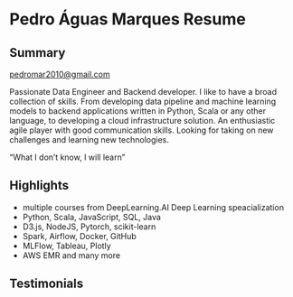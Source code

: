 # Pedro Águas Marques Resume

## Summary

pedromar2010@gmail.com

Passionate Data Engineer and Backend developer. I like to have a broad collection of skills. From developing data pipeline and machine learning models to backend applications written in Python, Scala or any other language, to developing a cloud infrastructure solution. An enthusiastic agile player with good communication skills. Looking for taking on new challenges and learning new technologies.

“What I don’t know, I will learn”

## Highlights
- multiple courses from DeepLearning.AI Deep Learning speacialization
- Python, Scala, JavaScript, SQL, Java
- D3.js, NodeJS, Pytorch, scikit-learn
- Spark, Airflow, Docker, GitHub
- MLFlow, Tableau, Plotly
- AWS EMR and many more

## Testimonials

